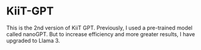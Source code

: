 # KiiT-GPT
This is the 2nd version of KiiT GPT. Previously, I used a pre-trained model called nanoGPT. But to increase efficiency and more greater results, I have upgraded to Llama 3.